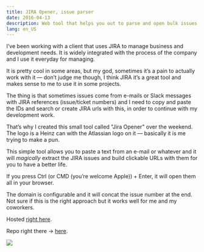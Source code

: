 ```yaml
---
title: JIRA Opener, issue parser
date: 2016-04-13
description: Web tool that helps you out to parse and open bulk issues from JIRA.
lang: en_US
---
```


I’ve been working with a client that uses JIRA to manage business and
development needs. It is widely integrated with the process of the company and I use it everyday for managing.

It is pretty cool in some areas, but my god, sometimes it’s a pain to actually
work with it — don’t judge me though, I think JIRA it’s a great tool and makes
sense to me to use it in some projects.

The thing is that sometimes issues come from e-mails or Slack messages with JIRA references (issue/ticket numbers) and I need to copy and paste the IDs and
search or create JIRA urls with this, in order to continue with my development work.

That’s why I created this small tool called "Jira Opener" over the weekend. The logo is a Heinz can with the Atlassian logo on it — basically it is me trying to make a pun.

This simple tool allows you to paste a text from an e-mail or whatever and it will _magically_ extract the JIRA issues and build clickable URLs with them for you to have a better life.

If you press Ctrl (or CMD (you’re welcome Apple)) + Enter, it will open them all in your browser.

The domain is configurable and it will concat the issue number at the end. Not sure if this is the right approach but it works well for me and my coworkers.

Hosted [right here](http://kinduff.com/jira-opener).

Repo right there -> [here](https://github.com/kinduff/jira-opener).

![](https://cdn-images-1.medium.com/max/800/1*xTOeQmgrlNeSUEQjSS-XPQ.png)
